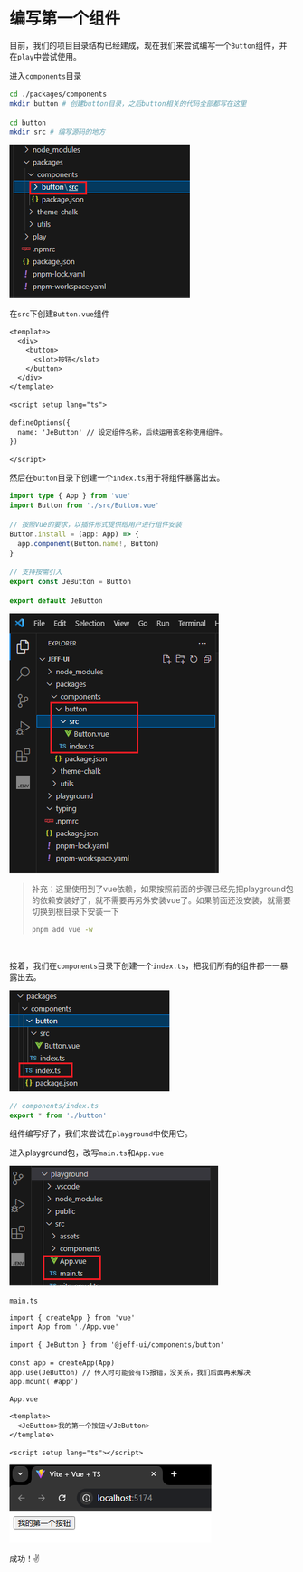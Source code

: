 # 编写第一个组件



目前，我们的项目目录结构已经建成，现在我们来尝试编写一个`Button`组件，并在`play`中尝试使用。



进入`components`目录

```sh
cd ./packages/components
mkdir button # 创建button目录，之后button相关的代码全部都写在这里

cd button
mkdir src # 编写源码的地方
```

![image-20250430175636995](markdown_assets/image-20250430175636995.png)

在`src`下创建`Button.vue`组件

```vue
<template>
  <div>
    <button>
      <slot>按钮</slot>
    </button>
  </div>
</template>

<script setup lang="ts">

defineOptions({
  name: 'JeButton' // 设定组件名称，后续运用该名称使用组件。
})

</script>
```

然后在`button`目录下创建一个`index.ts`用于将组件暴露出去。

```ts
import type { App } from 'vue'
import Button from './src/Button.vue'

// 按照Vue的要求，以插件形式提供给用户进行组件安装
Button.install = (app: App) => {
  app.component(Button.name!, Button)
}

// 支持按需引入
export const JeButton = Button

export default JeButton
```

![image-20250307121416216](./markdown_assets/image-20250307121416216.png)

> 补充：这里使用到了vue依赖，如果按照前面的步骤已经先把playground包的依赖安装好了，就不需要再另外安装vue了。如果前面还没安装，就需要切换到根目录下安装一下
>
> ```sh
> pnpm add vue -w
> ```

<br />



接着，我们在`components`目录下创建一个`index.ts`，把我们所有的组件都一一暴露出去。

![image-20250322160543554](./markdown_assets/image-20250322160543554.png)

```typescript
// components/index.ts
export * from './button'
```



组件编写好了，我们来尝试在`playground`中使用它。

进入playground包，改写`main.ts`和`App.vue`

![image-20250307122209091](./markdown_assets/image-20250307122209091.png)

`main.ts`

```ts{4,7}
import { createApp } from 'vue'
import App from './App.vue'

import { JeButton } from '@jeff-ui/components/button'

const app = createApp(App)
app.use(JeButton) // 传入时可能会有TS报错，没关系，我们后面再来解决
app.mount('#app')
```

`App.vue`

```vue
<template>
  <JeButton>我的第一个按钮</JeButton>
</template>

<script setup lang="ts"></script>
```

![image-20250307122331802](./markdown_assets/image-20250307122331802.png)

成功！✌️